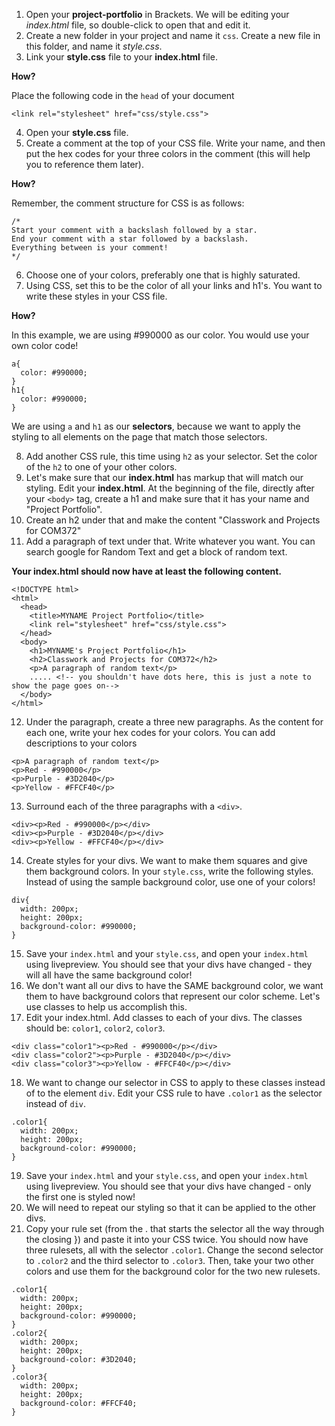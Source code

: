 1. Open your **project-portfolio** in Brackets.  We will be editing your *index.html* file, so double-click to open that and edit it.
2. Create a new folder in your project and name it `css`.  Create a new file in this folder, and name it *style.css*.
3. Link your **style.css** file to your **index.html** file.
<div class="note">
<p><strong>How?</strong></p>
<p>Place the following code in the <code>head</code> of your document</p>
<div class="highlight"><pre><code class="language-html" data-lang="html"><span class="nt">&lt;link</span> <span class="na">rel=</span><span class="s">"stylesheet"</span> <span class="na">href=</span><span class="s">"css/style.css"</span><span class="nt">&gt;</span>
</code></pre></div>
</div>

4. Open your **style.css** file.
5. Create a comment at the top of your CSS file.  Write your name, and then put the hex codes for your three colors in the comment (this will help you to reference them later).
<div class="note">
<p><strong>How?</strong></p>
<p>Remember, the comment structure for CSS is as follows:</p>
<div class="highlight"><pre><code class="language-css" data-lang="css"><span class="c">/* </span>
<span class="c">Start your comment with a backslash followed by a star.</span>
<span class="c">End your comment with a star followed by a backslash.</span>
<span class="c">Everything between is your comment!</span>
<span class="c">*/</span>
</code></pre></div>
</div>

6. Choose one of your colors, preferably one that is highly saturated.
7. Using CSS, set this to be the color of all your links and h1's.  You want to write these styles in your CSS file.
<div class="note">
<p><strong>How?</strong></p>
<p>In this example, we are using #990000 as our color.  You would use your own color code!</p>
<div class="highlight"><pre><code class="language-css" data-lang="css"><span class="nt">a</span><span class="p">{</span>
  <span class="k">color</span><span class="o">:</span> <span class="m">#990000</span><span class="p">;</span>
<span class="p">}</span>
<span class="nt">h1</span><span class="p">{</span>
  <span class="k">color</span><span class="o">:</span> <span class="m">#990000</span><span class="p">;</span>
<span class="p">}</span>
</code></pre></div>
<p>We are using <code>a</code> and <code>h1</code> as our <strong>selectors</strong>, because we want to apply the styling to all elements on the page that match those selectors.</p>
</div>

8. Add another CSS rule, this time using `h2` as your selector.  Set the color of the `h2` to one of your other colors.
9. Let's make sure that our **index.html** has markup that will match our styling.  Edit your **index.html**.  At the beginning of the file, directly after your ``<body>`` tag, create a h1 and make sure that it has your name and "Project Portfolio".
10. Create an h2 under that and make the content "Classwork and Projects for COM372"
11. Add a paragraph of text under that.  Write whatever you want.  You can search google for Random Text and get a block of random text.
<div class="note">
<p><strong>Your index.html should now have at least the following content.</strong></p>
<div class="highlight"><pre><code class="language-html" data-lang="html"><span class="cp">&lt;!DOCTYPE html&gt;</span>
<span class="nt">&lt;html&gt;</span>
  <span class="nt">&lt;head&gt;</span>
    <span class="nt">&lt;title&gt;</span>MYNAME Project Portfolio<span class="nt">&lt;/title&gt;</span>
    <span class="nt">&lt;link</span> <span class="na">rel=</span><span class="s">&quot;stylesheet&quot;</span> <span class="na">href=</span><span class="s">&quot;css/style.css&quot;</span><span class="nt">&gt;</span>
  <span class="nt">&lt;/head&gt;</span>
  <span class="nt">&lt;body&gt;</span>
    <span class="nt">&lt;h1&gt;</span>MYNAME&#39;s Project Portfolio<span class="nt">&lt;/h1&gt;</span>
    <span class="nt">&lt;h2&gt;</span>Classwork and Projects for COM372<span class="nt">&lt;/h2&gt;</span>
    <span class="nt">&lt;p&gt;</span>A paragraph of random text<span class="nt">&lt;/p&gt;</span>
    ..... <span class="c">&lt;!-- you shouldn&#39;t have dots here, this is just a note to show the page goes on--&gt;</span>
  <span class="nt">&lt;/body&gt;</span>
<span class="nt">&lt;/html&gt;</span>
</code></pre></div>
</div>

12. Under the paragraph, create a three new paragraphs.  As the content for each one, write your hex codes for your colors.  You can add descriptions to your colors
<div class="note">
<div class="highlight"><pre><code class="language-html" data-lang="html"><span class="nt">&lt;p&gt;</span>A paragraph of random text<span class="nt">&lt;/p&gt;</span>
<span class="nt">&lt;p&gt;</span>Red - #990000<span class="nt">&lt;/p&gt;</span>
<span class="nt">&lt;p&gt;</span>Purple - #3D2040<span class="nt">&lt;/p&gt;</span>
<span class="nt">&lt;p&gt;</span>Yellow - #FFCF40<span class="nt">&lt;/p&gt;</span>
</code></pre></div>
</div>

13. Surround each of the three paragraphs with a `<div>`.
<div class="note">
<div class="highlight"><pre><code class="language-html" data-lang="html"><span class="nt">&lt;div&gt;&lt;p&gt;</span>Red - #990000<span class="nt">&lt;/p&gt;&lt;/div&gt;</span>
<span class="nt">&lt;div&gt;&lt;p&gt;</span>Purple - #3D2040<span class="nt">&lt;/p&gt;&lt;/div&gt;</span>
<span class="nt">&lt;div&gt;&lt;p&gt;</span>Yellow - #FFCF40<span class="nt">&lt;/p&gt;&lt;/div&gt;</span>
</code></pre></div>
</div>

14. Create styles for your divs.  We want to make them squares and give them background colors.  In your `style.css`, write the following styles.  Instead of using the sample background color, use one of your colors!
<div class="note">
<div class="highlight"><pre><code class="language-css" data-lang="css"><span class="nt">div</span><span class="p">{</span>
  <span class="k">width</span><span class="o">:</span> <span class="m">200px</span><span class="p">;</span>
  <span class="k">height</span><span class="o">:</span> <span class="m">200px</span><span class="p">;</span>
  <span class="k">background-color</span><span class="o">:</span> <span class="m">#990000</span><span class="p">;</span>
<span class="p">}</span>
</code></pre></div>
</div>

15. Save your `index.html` and your `style.css`, and open your `index.html` using livepreview.  You should see that your divs have changed - they will all have the same background color!
16. We don't want all our divs to have the SAME background color, we want them to have background colors that represent our color scheme.  Let's use classes to help us accomplish this.
17. Edit your index.html.  Add classes to each of your divs.  The classes should be: `color1`, `color2`, `color3`.
<div class="note">
<div class="highlight"><pre><code class="language-html" data-lang="html"><span class="nt">&lt;div</span> <span class="na">class=</span><span class="s">"color1"</span><span class="nt">&gt;&lt;p&gt;</span>Red - #990000<span class="nt">&lt;/p&gt;&lt;/div&gt;</span>
<span class="nt">&lt;div</span> <span class="na">class=</span><span class="s">"color2"</span><span class="nt">&gt;&lt;p&gt;</span>Purple - #3D2040<span class="nt">&lt;/p&gt;&lt;/div&gt;</span>
<span class="nt">&lt;div</span> <span class="na">class=</span><span class="s">"color3"</span><span class="nt">&gt;&lt;p&gt;</span>Yellow - #FFCF40<span class="nt">&lt;/p&gt;&lt;/div&gt;</span>
</code></pre></div>
</div>

18. We want to change our selector in CSS to apply to these classes instead of to the element `div`.  Edit your CSS rule to have `.color1` as the selector instead of `div`.
<div class="note">
<div class="highlight"><pre><code class="language-css" data-lang="css"><span class="nc">.color1</span><span class="p">{</span>
  <span class="k">width</span><span class="o">:</span> <span class="m">200px</span><span class="p">;</span>
  <span class="k">height</span><span class="o">:</span> <span class="m">200px</span><span class="p">;</span>
  <span class="k">background-color</span><span class="o">:</span> <span class="m">#990000</span><span class="p">;</span>
<span class="p">}</span>
</code></pre></div>
</div>

19. Save your `index.html` and your `style.css`, and open your `index.html` using livepreview.  You should see that your divs have changed - only the first one is styled now!
20.  We will need to repeat our styling so that it can be applied to the other divs.
21.  Copy your rule set (from the . that starts the selector all the way through the closing }) and paste it into your CSS twice.  You should now have three rulesets, all with the selector `.color1`.  Change the second selector to `.color2` and the third selector to `.color3`.  Then, take your two other colors and use them for the background color for the two new rulesets.
<div class="note">
<div class="highlight"><pre><code class="language-css" data-lang="css"><span class="nc">.color1</span><span class="p">{</span>
  <span class="k">width</span><span class="o">:</span> <span class="m">200px</span><span class="p">;</span>
  <span class="k">height</span><span class="o">:</span> <span class="m">200px</span><span class="p">;</span>
  <span class="k">background-color</span><span class="o">:</span> <span class="m">#990000</span><span class="p">;</span>
<span class="p">}</span>
<span class="nc">.color2</span><span class="p">{</span>
  <span class="k">width</span><span class="o">:</span> <span class="m">200px</span><span class="p">;</span>
  <span class="k">height</span><span class="o">:</span> <span class="m">200px</span><span class="p">;</span>
  <span class="k">background-color</span><span class="o">:</span> <span class="m">#3D2040</span><span class="p">;</span>
<span class="p">}</span>
<span class="nc">.color3</span><span class="p">{</span>
  <span class="k">width</span><span class="o">:</span> <span class="m">200px</span><span class="p">;</span>
  <span class="k">height</span><span class="o">:</span> <span class="m">200px</span><span class="p">;</span>
  <span class="k">background-color</span><span class="o">:</span> <span class="m">#FFCF40</span><span class="p">;</span>
<span class="p">}</span>
</code></pre></div>
</div>